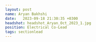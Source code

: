 ```yaml
---
layout: post
name: Aryan Bakhshi
date:   2023-09-18 21:30:35 +0300
headshot: headshot_Aryan_Oct_2023_1.jpg
position: Electrical Co-Lead
tags: sectionlead
---
```

